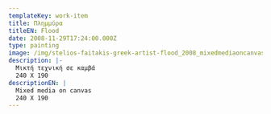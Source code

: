 ```yaml
---
templateKey: work-item
title: Πλημμύρα
titleEN: Flood
date: 2008-11-29T17:24:00.000Z
type: painting
image: /img/stelios-faitakis-greek-artist-flood_2008_mixedmediaoncanvas_240x190cm.jpg
description: |-
  Μικτή τεχνική σε καμβά
  240 X 190
descriptionEN: |
  Mixed media on canvas
  240 X 190
---
```

